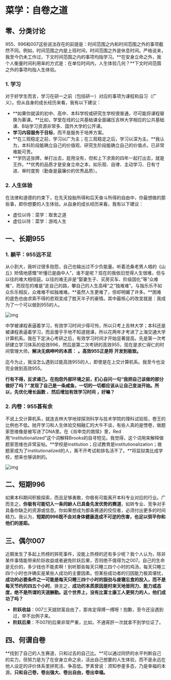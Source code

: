 # 菜学：自卷之道

## 零、分类讨论

955、996和007这些说法存在的前提是：时间范围之内和时间范围之外的事项截然不同。例如，时间范围之内是上班时间，时间范围之外是休息时间。严格说来，我至今仍未工作过，下文时间范围之内的事项均指学习。**在安身立命之外，我个人衡量时间利用率的方式是：在单位时间内，人生体验几何？**下文时间范围之外的事项均指人生体验。

### 1. 学习

对于好学生而言，学习在研一之前（包括研一）对应的事项为课程和自习（广义）。但从自身的成长经历来看，我有以下建议：

- **如果你就读的初中、高中、本科学校或研究生学校很普通，尽可能将课程替换为慕课。**比如，学堂在线的公共基础课全面碾压吉林大学相应的公共基础课、B站学习资源非常多、国外大学的公开课。
- **学习内容服务于目标**，而不是服务于培养方案。
- **在三观稳定之前，学习以广为主；在三观稳定之后，学习以深为主。**我认为，本科阶段能确立自己的价值观、研究生阶段能确立自己的价值点，已非常难能可贵。
- **学历这张牌，单打出去，屁用没有，但和上下求索的四年一起打出去，就是王炸。**优秀的品质才是安身立命之本，如乐观、自律、主动学习、日有寸进、审时度势（勤奋是最廉价的优秀品质）。

### 2. 人生体验

在法律和道德的约束下，在先天投胎所得和后天奋斗所得的自由中，你最想做的那些事，即你想要的人生体验。从自身的成长经历来看，我有以下建议：

- 虚位以待：菜学：取舍之道
- 虚位以待：菜学：游戏人生

## 一、长期955

### 1. 躺平：955远不足

从小到大，我听过很多抱怨，自己也输出过不少负能量。听着沧桑老男人唱的《山丘》矫情地感慨“听懂已是曲中人”，谁不是呢？现在的我依旧觉得人生很难，但与以往的难大相径庭。以往的难无非是“娶妻生子、买房买车、阶级固化”等“众难难”，而现在的难是“走自己的路，攀自己的人生高峰”之“独难难”。与独乐乐不如众乐乐相反，众难难不如独难难。**虽然人生更难了，但却明媚了许多。**困难的底色也由求索不得的悲观变成了胜天半子的豪情。其中最核心的改变就是：我成为了一个可以做到955的人。

![img](https://pic1.zhimg.com/80/v2-e1b3174ea6a917d8ed3f364a201d527d_1440w.jpg?source=d16d100b)

中学被课程表逼着学习，有效学习时间少得可怜，所以只考上吉林大学；本科还是被课程表逼着学习，而且傻乎乎地不知道翘课，所以花两年才考进了上海交通大学计算机系。我在下定决心考研之后，有效学习时间才开始显著提高。先是第一次考研建立学习体系的低效996，然后是第二次考研的高效955，现在是求仁得仁的时间管理大师。**解决无病呻吟的本质：**  **。高效955正是将**  **开发到极致。**

迄今为止，我没怎么遇到过能高效955的人，即使是在上交计算机系。我至今也没完全做到高效955。

**行有不得，反求诸己。在抱怨外部环境之前，扪心自问一句“我把自己该做的部分做好了吗？”发现了自己是一条咸鱼，一切的一切都应该从让自己变淡开始。所以，先优化增长函数**  **、然后增加有效学习时间**  **，好嘛？**

### 2. 内卷：955甚有余

不说上交计算机系，就连吉林大学地球探测科学与技术学院的理科试验班，卷王的比例也不低。抛开学习和人生体验交相融汇的大牛不谈，有些人真的是愣卷，做题家思维像是被写进了DNA里。在《肖申克的救赎》里，Red用“institutionalized”这个词解释Brooks的自寻短见。我觉得，这个词用来解释做题家思维也非常妥帖。**学校是institution；应试教育是institutionalization；做题家成为了institutionalized的人，离不开考试和排名活不了。**将监狱类比成学校，想来也够讽刺的。

![img](https://picx.zhimg.com/80/v2-15ce34e486f3204feac19493a2be0df5_1440w.jpg?source=d16d100b)

## 二、短期996

如果本科期间积极探索，而且足够勇敢，你极有可能离开本科专业对应的行业。广而言之，**你极有可能切入一条同龄人已具备先发优势的赛道**，如转专业、竞争对手具备你缺乏的资源或信息。你如果想成为那条赛道的佼佼者，必须付出更多的时间精力。我认为，**短期的996既不会对身体健康造成不可逆的伤害，也足以弭平你和他们的差距。**

## 三、偶尔007

近期发生了多起上热榜的猝死事件，没能上热榜的还有多少呢？我个人认为，除非某件事情能带来阶跃收益或者避免阶跃后果，否则绝不值得为之007。自己的生命是无价的，多少钱也不能卖啊！别听那些每天只睡三四个小时的鸡汤，每天只睡三四个小时也许确实是某些人成功的主要因素。但某些成功者的归因能力极其堪忧，**成功的必要条件之一可能是每天只睡三四个小时的狠劲与废寝忘食的投入，而不是每天节约的四五个小时**。换言之，**成功的本质原因是时来天地皆同力、能力或态度，绝不是所谓的天道酬勤。这个世界上，没有比富士康工人更努力的人，他们成功了吗？**

- **阶跃收益**：007三天就财富自由了，那肯定得搏一搏呀！抱歉，至今还没遇到过，举不出例子来。
- **阶跃后果**：不007的后果非常严重，比如，不通宵肝一次就拿不到学位证了。

## 四、何谓自卷

**找到了自己的人生赛道，只和过去的自己比。**可以通过同侪的水平判断自己的实力，但努力是为了在安身立命之余，活出自己想要的人生体验，而不是永远在他人设定的评价体系里拼死活、争高低。罗素曾说：须知参差多态，乃是幸福的本源。**只和自己卷，卷出强大、卷出自由，卷出幸福。**
